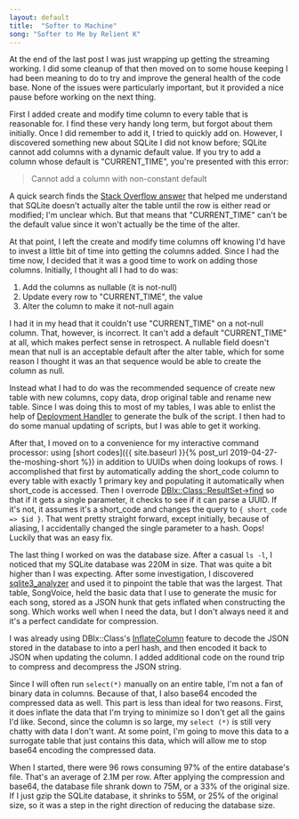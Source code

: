 ```yaml
---
layout: default
title:  "Softer to Machine"
song: "Softer to Me by Relient K"
---
```


At the end of the last post I was just wrapping up getting the streaming
working. I did some cleanup of that then moved on to some house keeping I had
been meaning to do to try and improve the general health of the code base. None
of the issues were particularly important, but it provided a nice pause before
working on the next thing.

First I added create and modify time column to every table that is reasonable
for. I find these very handy long term, but forgot about them initially. Once I
did remember to add it, I tried to quickly add on. However, I discovered
something new about SQLite I did not know before; SQLite cannot add columns with
a dynamic default value. If you try to add a column whose default is
"CURRENT_TIME", you're presented with this error:

> Cannot add a column with non-constant default

A quick search finds the [Stack Overflow
answer](https://stackoverflow.com/q/11631390) that helped me understand that
SQLite doesn't actually alter the table until the row is either read or
modified; I'm unclear which. But that means that "CURRENT_TIME" can't be the
default value since it won't actually be the time of the alter.

At that point, I left the create and modify time columns off knowing I'd have to
invest a little bit of time into getting the columns added. Since I had the time
now, I decided that it was a good time to work on adding those columns.
Initially, I thought all I had to do was:

1. Add the columns as nullable (it is not-null)
2. Update every row to "CURRENT_TIME", the value
3. Alter the column to make it not-null again

I had it in my head that it couldn't use "CURRENT_TIME" on a not-null column.
That, however, is incorrect. It can't add a default "CURRENT_TIME" at all, which
makes perfect sense in retrospect. A nullable field doesn't mean that null is an
acceptable default after the alter table, which for some reason I thought it was
an that sequence would be able to create the column as null.

Instead what I had to do was the recommended sequence of create new table with
new columns, copy data, drop original table and rename new table. Since I was
doing this to most of my tables, I was able to enlist the help of [Deployment
Handler](https://metacpan.org/pod/DBIx::Class::DeploymentHandler) to generate
the bulk of the script. I then had to do some manual updating of scripts, but I
was able to get it working.

After that, I moved on to a convenience for my interactive command processor:
using [short codes]({{ site.baseurl }}{% post_url 2019-04-27-the-moshing-short
%}) in addition to UUIDs when doing lookups of rows. I accomplished that first
by automatically adding the short_code column to every table with exactly 1
primary key and populating it automatically when short_code is accessed. Then I
overrode
[DBIx::Class::ResultSet->find](https://metacpan.org/pod/DBIx::Class::ResultSet#find)
so that if it gets a single parameter, it checks to see if it can parse a UUID.
If it's not, it assumes it's a short_code and changes the query to `{ short_code
=> $id }`. That went pretty straight forward, except initially, because of
aliasing, I accidentally changed the single parameter to a hash. Oops! Luckily
that was an easy fix.

The last thing I worked on was the database size. After a casual `ls -l`, I
noticed that my SQLite database was 220M in size. That was quite a bit higher
than I was expecting. After some investigation, I discovered
[sqlite3_analyzer](https://www.sqlite.org/sqlanalyze.html) and used it to
pinpoint the table that was the largest. That table, SongVoice, held the basic
data that I use to generate the music for each song, stored as a JSON hunk that
gets inflated when constructing the song. Which works well when I need the data,
but I don't always need it and it's a perfect candidate for compression.

I was already using DBIx::Class's
[InflateColumn](https://metacpan.org/pod/DBIx::Class::InflateColumn) feature to
decode the JSON stored in the database to into a perl hash, and then encoded it
back to JSON when updating the column. I added additional code on the round trip
to compress and decompress the JSON string.

Since I will often run `select(*)` manually on an entire table, I'm not a fan of
binary data in columns. Because of that, I also base64 encoded the compressed
data as well. This part is less than ideal for two reasons. First, it does
inflate the data that I'm trying to minimize so I don't get all the gains I'd
like. Second, since the column is so large, my `select (*)` is still  very
chatty with data I don't want. At some point, I'm going to move this data to a
surrogate table that just contains this data, which will allow me to stop base64
encoding the compressed data.

When I started, there were 96 rows consuming 97% of the entire database's file.
That's an average of 2.1M per row. After applying the compression and base64,
the database file shrank down to 75M, or a 33% of the original size. If I just
gzip the SQLite database, it shrinks to 55M, or 25% of the original size, so it
was a step in the right direction of reducing the database size.
